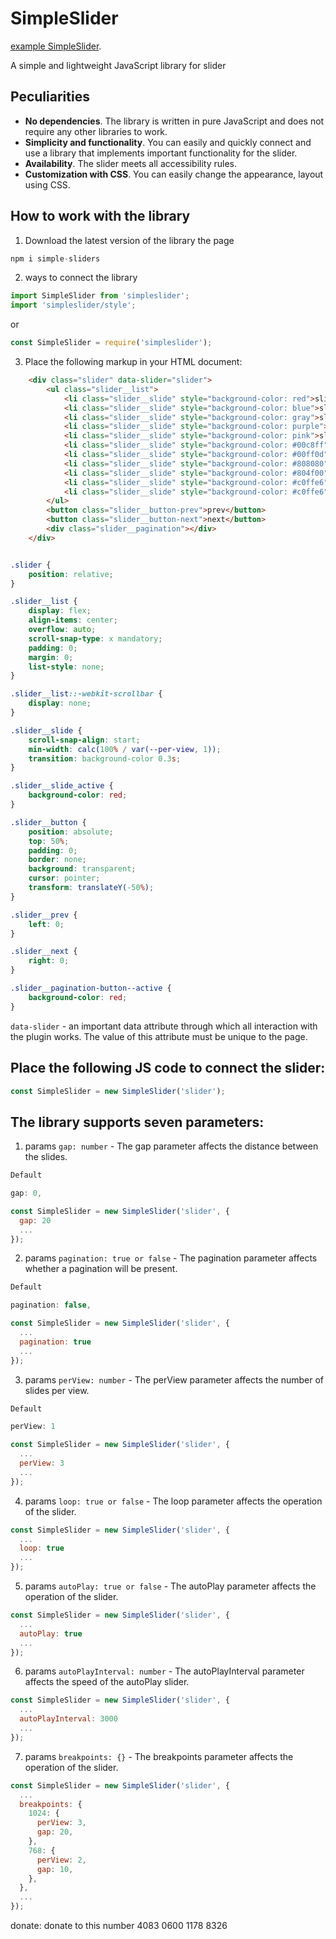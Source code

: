 # SimpleSlider

[example SimpleSlider](https://shantmargaryan.github.io/slider/).

A simple and lightweight JavaScript library for slider

## Peculiarities

+ __No dependencies__.  The library is written in pure JavaScript and does not require any other libraries to work.
+ __Simplicity and functionality__. You can easily and quickly connect and use a library that implements important functionality for the slider.
+ __Availability__. The slider meets all accessibility rules.
+ __Customization with CSS__. You can easily change the appearance, layout using CSS.

## How to work with the library

1. Download the latest version of the library
the page
```javascript
npm i simple-sliders
```

2. ways to connect the library
```javascript
import SimpleSlider from 'simpleslider';
import 'simpleslider/style';
```
or

```javascript
const SimpleSlider = require('simpleslider');
```

3. Place the following markup in your HTML document:

```html
    <div class="slider" data-slider="slider">
        <ul class="slider__list">
            <li class="slider__slide" style="background-color: red">slide1</li>
            <li class="slider__slide" style="background-color: blue">slide2</li>
            <li class="slider__slide" style="background-color: gray">slide3</li>
            <li class="slider__slide" style="background-color: purple">slide4</li>
            <li class="slider__slide" style="background-color: pink">slide5</li>
            <li class="slider__slide" style="background-color: #00c8ff">slide6</li>
            <li class="slider__slide" style="background-color: #00ff0d">slide7</li>
            <li class="slider__slide" style="background-color: #808080">slide8</li>
            <li class="slider__slide" style="background-color: #804f00">slide9</li>
            <li class="slider__slide" style="background-color: #c0ffe6">slide10</li>
            <li class="slider__slide" style="background-color: #c0ffe6">slide11</li>
        </ul>
        <button class="slider__button-prev">prev</button>
        <button class="slider__button-next">next</button>
        <div class="slider__pagination"></div>
    </div>
```
```css

.slider {
    position: relative;
}

.slider__list {
    display: flex;
    align-items: center;
    overflow: auto;
    scroll-snap-type: x mandatory;
    padding: 0;
    margin: 0;
    list-style: none;
}

.slider__list::-webkit-scrollbar {
    display: none;
}

.slider__slide {
    scroll-snap-align: start;
    min-width: calc(100% / var(--per-view, 1));
    transition: background-color 0.3s;
}

.slider__slide_active {
    background-color: red;
}

.slider__button {
    position: absolute;
    top: 50%;
    padding: 0;
    border: none;
    background: transparent;
    cursor: pointer;
    transform: translateY(-50%);
}

.slider__prev {
    left: 0;
}

.slider__next {
    right: 0;
}

.slider__pagination-button--active {
    background-color: red;
}

```

`data-slider` - an important data attribute through which all interaction with the plugin works. The value of this attribute must be unique to the page.

## Place the following JS code to connect the slider:

```javascript
const SimpleSlider = new SimpleSlider('slider');
```

## The library supports seven parameters:

1. params `gap: number` - The gap parameter affects the distance between the slides.

```javascript
Default

gap: 0,
```

```javascript
const SimpleSlider = new SimpleSlider('slider', {
  gap: 20
  ...
});
```


2. params `pagination: true or false` - The pagination parameter affects whether a pagination will be present.

```javascript
Default

pagination: false,
```

```javascript
const SimpleSlider = new SimpleSlider('slider', {
  ...
  pagination: true
  ...
});
```


3. params `perView: number` - The perView parameter affects the number of slides per view.

```javascript
Default

perView: 1
```

```javascript
const SimpleSlider = new SimpleSlider('slider', {
  ...
  perView: 3
  ...
});
```


4. params `loop: true or false` - The loop parameter affects the operation of the slider.

```javascript
const SimpleSlider = new SimpleSlider('slider', {
  ...
  loop: true
  ...
});
```


5. params `autoPlay: true or false` - The autoPlay parameter affects the operation of the slider.

```javascript
const SimpleSlider = new SimpleSlider('slider', {
  ...
  autoPlay: true
  ...
});
```


6. params `autoPlayInterval: number` - The autoPlayInterval parameter affects the speed of the autoPlay slider.

```javascript
const SimpleSlider = new SimpleSlider('slider', {
  ...
  autoPlayInterval: 3000
  ...
});
```


7. params `breakpoints: {}` - The breakpoints parameter affects the operation of the slider.

```javascript
const SimpleSlider = new SimpleSlider('slider', {
  ...
  breakpoints: {
    1024: {
      perView: 3,
      gap: 20,
    },
    768: {
      perView: 2,
      gap: 10,
    },
  },
  ...
});
```

donate: donate to this number 4083 0600 1178 8326